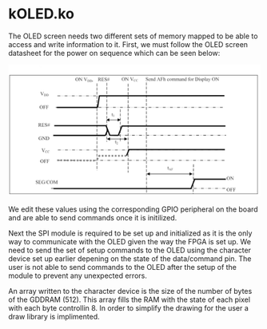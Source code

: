 # kOLED.ko

The OLED screen needs two different sets of memory mapped to be able to access and write information to it. First, we must follow the OLED screen datasheet for the power on sequence which can be seen below:

![Power-On Sequence](images/PowerOn.png)

We edit these values using the corresponding GPIO peripheral on the board and are able to send commands once it is initilized.

Next the SPI module is required to be set up and initialized as it is the only way to communicate with the OLED given the way the FPGA is set up. We need to send the set of setup commands to the OLED using the character device set up earlier depening on the state of the data/command pin. The user is not able to send commands to the OLED after the setup of the module to prevent any unexpected errors. 

An array written to the character device is the size of the number of bytes of the GDDRAM (512). This array fills the RAM with the state of each pixel with each byte controllin 8. In order to simplify the drawing for the user a draw library is implimented.
